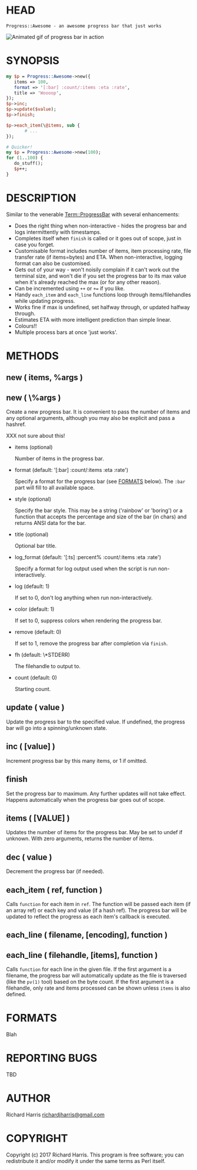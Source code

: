 # HEAD

    Progress::Awesome - an awesome progress bar that just works
    
![Animated gif of progress bar in action](https://i.imgur.com/g2MeL7q.gif)

# SYNOPSIS

```perl
my $p = Progress::Awesome->new({
   items => 100,
   format => '[:bar] :count/:items :eta :rate',
   title => 'Woooop',
});
$p->inc;
$p->update($value);
$p->finish;

$p->each_item(\@items, sub { 
       # ...
});

# Quicker!
my $p = Progress::Awesome->new(100);
for (1..100) {
   do_stuff();
   $p++;
}
 ```

# DESCRIPTION

Similar to the venerable [Term::ProgressBar](https://metacpan.org/pod/Term::ProgressBar) with several enhancements:

- Does the right thing when non-interactive - hides the progress bar and logs
intermittently with timestamps.
- Completes itself when `finish` is called or it goes out of scope, just in case
you forget.
- Customisable format includes number of items, item processing rate, file transfer
rate (if items=bytes) and ETA. When non-interactive, logging format can also be
customised.
- Gets out of your way - won't noisily complain if it can't work out the terminal
size, and won't die if you set the progress bar to its max value when it's already
reached the max (or for any other reason).
- Can be incremented using `++` or `+=` if you like.
- Handy `each_item` and `each_line` functions loop through items/filehandles while
updating progress.
- Works fine if max is undefined, set halfway through, or updated halfway through.
- Estimates ETA with more intelligent prediction than simple linear.
- Colours!!
- Multiple process bars at once 'just works'.

# METHODS

## new ( items, %args )

## new ( \\%args )

Create a new progress bar. It is convenient to pass the number of items and any
optional arguments, although you may also be explicit and pass a hashref.

XXX not sure about this!

- items (optional)

    Number of items in the progress bar.

- format (default: '\[:bar\] :count/:items :eta :rate')

    Specify a format for the progress bar (see [FORMATS](https://metacpan.org/pod/FORMATS) below). The `:bar` part will fill to
    all available space.

- style (optional)

    Specify the bar style. This may be a string ('rainbow' or 'boring') or a function
    that accepts the percentage and size of the bar (in chars) and returns ANSI data
    for the bar.

- title (optional)

    Optional bar title.

- log\_format (default: '\[:ts\] :percent% :count/:items :eta :rate')

    Specify a format for log output used when the script is run non-interactively.

- log (default: 1)

    If set to 0, don't log anything when run non-interactively.

- color (default: 1)

    If set to 0, suppress colors when rendering the progress bar.

- remove (default: 0)

    If set to 1, remove the progress bar after completion via `finish`.

- fh (default: \\\*STDERR)

    The filehandle to output to.

- count (default: 0)

    Starting count.

## update ( value )

Update the progress bar to the specified value. If undefined, the progress bar will go into
a spinning/unknown state.

## inc ( \[value\] )

Increment progress bar by this many items, or 1 if omitted.

## finish

Set the progress bar to maximum. Any further updates will not take effect. Happens automatically
when the progress bar goes out of scope.

## items ( \[VALUE\] )

Updates the number of items for the progress bar. May be set to undef if unknown. With zero
arguments, returns the number of items.

## dec ( value )

Decrement the progress bar (if needed).

## each\_item ( ref, function )

Calls `function` for each item in `ref`. The function will be passed each item (if an array ref)
or each key and value (if a hash ref). The progress bar will be updated to reflect the progress
as each item's callback is executed.

## each\_line ( filename, \[encoding\], function )

## each\_line ( filehandle, \[items\], function )

Calls `function` for each line in the given file. If the first argument is a filename, the progress bar
will automatically update as the file is traversed (like the `pv(1)` tool) based on the byte count.
If the first argument is a filehandle, only rate and items processed can be shown unless `items` is
also defined.

# FORMATS

Blah

# REPORTING BUGS

TBD

# AUTHOR

Richard Harris richardjharris@gmail.com

# COPYRIGHT

Copyright (c) 2017 Richard Harris.  This program is
free software; you can redistribute it and/or modify it under the same terms
as Perl itself.
